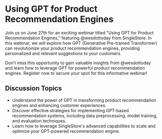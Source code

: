# Using GPT for Product Recommendation Engines

Join us on June 27th for an exciting webinar titled "Using GPT for Product Recommendation Engines," featuring @wesdottoday from SingleStore. In this webinar, we will explore how GPT (Generative Pre-trained Transformer) can revolutionize your product recommendation engines, providing personalized and relevant suggestions to your customers.

Don't miss this opportunity to gain valuable insights from @wesdottoday and learn how to leverage GPT for powerful product recommendation engines. Register now to secure your spot for this informative webinar!

## Discussion Topics

- Understand the power of GPT in transforming product recommendation engines and enhancing customer experiences.
- Discover effective strategies for implementing GPT-based recommendation systems, including data preprocessing, model training, and evaluation techniques.
- Learn how to leverage SingleStore's advanced capabilities to scale and optimize your GPT-powered recommendation engine.